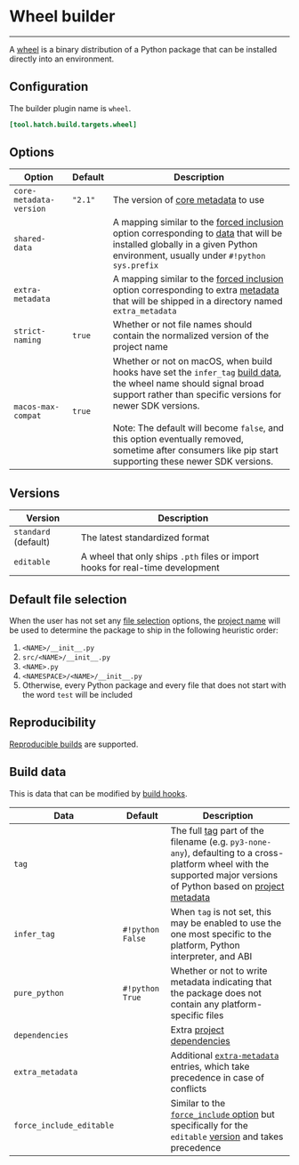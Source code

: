# Wheel builder

-----

A [wheel](https://packaging.python.org/specifications/binary-distribution-format/) is a binary distribution of a Python package that can be installed directly into an environment.

## Configuration

The builder plugin name is `wheel`.

```toml config-example
[tool.hatch.build.targets.wheel]
```

## Options

| Option | Default | Description |
| --- | --- | --- |
| `core-metadata-version` | `"2.1"` | The version of [core metadata](https://packaging.python.org/specifications/core-metadata/) to use |
| `shared-data` | | A mapping similar to the [forced inclusion](../../config/build.md#forced-inclusion) option corresponding to [data](https://peps.python.org/pep-0427/#the-data-directory) that will be installed globally in a given Python environment, usually under `#!python sys.prefix` |
| `extra-metadata` | | A mapping similar to the [forced inclusion](../../config/build.md#forced-inclusion) option corresponding to extra [metadata](https://peps.python.org/pep-0427/#the-dist-info-directory) that will be shipped in a directory named `extra_metadata` |
| `strict-naming` | `true` | Whether or not file names should contain the normalized version of the project name |
| `macos-max-compat` | `true` | Whether or not on macOS, when build hooks have set the `infer_tag` [build data](#build-data), the wheel name should signal broad support rather than specific versions for newer SDK versions.<br><br>Note: The default will become `false`, and this option eventually removed, sometime after consumers like pip start supporting these newer SDK versions. |

## Versions

| Version | Description |
| --- | --- |
| `standard` (default) | The latest standardized format |
| `editable`           | A wheel that only ships `.pth` files or import hooks for real-time development |

## Default file selection

When the user has not set any [file selection](../../config/build.md#file-selection) options, the [project name](../../config/metadata.md#name) will be used to determine the package to ship in the following heuristic order:

1. `<NAME>/__init__.py`
2. `src/<NAME>/__init__.py`
3. `<NAME>.py`
4. `<NAMESPACE>/<NAME>/__init__.py`
5. Otherwise, every Python package and every file that does not start with the word `test` will be included

## Reproducibility

[Reproducible builds](../../config/build.md#reproducible-builds) are supported.

## Build data

This is data that can be modified by [build hooks](../build-hook/reference.md).

| Data | Default | Description |
| --- | --- | --- |
| `tag` | | The full [tag](https://peps.python.org/pep-0425/) part of the filename (e.g. `py3-none-any`), defaulting to a cross-platform wheel with the supported major versions of Python based on [project metadata](../../config/metadata.md#python-support) |
| `infer_tag` | `#!python False` | When `tag` is not set, this may be enabled to use the one most specific to the platform, Python interpreter, and ABI |
| `pure_python` | `#!python True` | Whether or not to write metadata indicating that the package does not contain any platform-specific files |
| `dependencies` | | Extra [project dependencies](../../config/metadata.md#required) |
| `extra_metadata` | | Additional [`extra-metadata`](#options) entries, which take precedence in case of conflicts |
| `force_include_editable` | | Similar to the [`force_include` option](../build-hook/reference.md#build-data) but specifically for the `editable` [version](#versions) and takes precedence |
